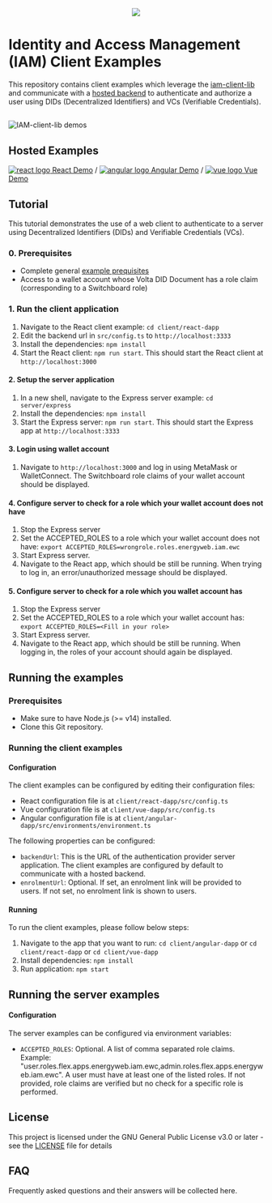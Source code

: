 <p align="center">
  <img src="https://github.com/energywebfoundation/iam-client-examples/actions/workflows/deploy.yml/badge.svg" />
</p>

# Identity and Access Management (IAM) Client Examples

This repository contains client examples which leverage the [iam-client-lib](https://github.com/energywebfoundation/iam-client-lib) and communicate with a [hosted backend](server/express) to authenticate and authorize a user using DIDs (Decentralized Identifiers) and VCs (Verifiable Credentials).

##

![IAM-client-lib demos](screenshots/react-angular-vue_demos.png)

## Hosted Examples

[![react logo](client/react-dapp/src/assets/react-icon.png) React Demo](https://did-auth-demo.energyweb.org/react-example/) / [![angular logo](client/angular-dapp/src/assets/angular-icon.png) Angular Demo](https://did-auth-demo.energyweb.org/angular-example/) / [![vue logo](client/vue-dapp/src/assets/vue-icon.png) Vue Demo](https://did-auth-demo.energyweb.org/vue-example/)

## Tutorial

This tutorial demonstrates the use of a web client to authenticate to a server using Decentralized Identifiers (DIDs) and Verifiable Credentials (VCs).

### 0. Prerequisites

- Complete general [example prequisites](prerequisites)
- Access to a wallet account whose Volta DID Document has a role claim (corresponding to a Switchboard role)

### 1. Run the client application

1. Navigate to the React client example: `cd client/react-dapp`
2. Edit the backend url in `src/config.ts` to `http://localhost:3333`
3. Install the dependencies: `npm install`
4. Start the React client: `npm run start`. This should start the React client at `http://localhost:3000`

#### 2. Setup the server application

1. In a new shell, navigate to the Express server example: `cd server/express`
2. Install the dependencies: `npm install`
3. Start the Express server: `npm run start`. This should start the Express app at `http://localhost:3333`

#### 3. Login using wallet account

1. Navigate to `http://localhost:3000` and log in using MetaMask or WalletConnect. The Switchboard role claims of your wallet account should be displayed.

#### 4. Configure server to check for a role which your wallet account does not have

1. Stop the Express server
2. Set the ACCEPTED_ROLES to a role which your wallet account does not have: `export ACCEPTED_ROLES=wrongrole.roles.energyweb.iam.ewc`
3. Start Express server.
4. Navigate to the React app, which should be still be running. When trying to log in, an error/unauthorized message should be displayed.

#### 5. Configure server to check for a role which you wallet account has

1. Stop the Express server
2. Set the ACCEPTED_ROLES to a role which your wallet account has: `export ACCEPTED_ROLES=<Fill in your role>`
3. Start Express server.
4. Navigate to the React app, which should be still be running. When logging in, the roles of your account should again be displayed.

## Running the examples

### Prerequisites

- Make sure to have Node.js (>= v14) installed.
- Clone this Git repository.

### Running the client examples

#### Configuration

The client examples can be configured by editing their configuration files:

- React configuration file is at `client/react-dapp/src/config.ts`
- Vue configuration file is at `client/vue-dapp/src/config.ts`
- Angular configuration file is at `client/angular-dapp/src/environments/environment.ts`

The following properties can be configured:

- `backendUrl`: This is the URL of the authentication provider server application. The client examples are configured by default to communicate with a hosted backend.
- `enrolmentUrl`: Optional. If set, an enrolment link will be provided to users. If not set, no enrolment link is shown to users.

#### Running

To run the client examples, please follow below steps:

1. Navigate to the app that you want to run: `cd client/angular-dapp` or `cd client/react-dapp` or `cd client/vue-dapp`
2. Install dependencies: `npm install`
3. Run application: `npm start`

## Running the server examples

#### Configuration

The server examples can be configured via environment variables:

- `ACCEPTED_ROLES`: Optional. A list of comma separated role claims. Example: "user.roles.flex.apps.energyweb.iam.ewc,admin.roles.flex.apps.energyweb.iam.ewc".
A user must have at least one of the listed roles. If not provided, role claims are verified but no check for a specific role is performed.

## License

This project is licensed under the GNU General Public License v3.0 or later - see the [LICENSE](LICENSE) file for details

## FAQ

Frequently asked questions and their answers will be collected here.
